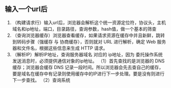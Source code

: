 ## 输入一个url后

1. （构建请求行）输入url后，浏览器会解析这个统一资源定位符，协议头，主机域名和ip地址，端口，目录路径，查询参数，hash值，做一个基本的筛查
2. （查询浏览器缓存）浏览器查看缓存，如果请求资源在缓存中并且新鲜，跳转到转码步骤（强缓存 与 协商缓存），否则就对 URL 进行解析，确定 Web 服务器和文件名，根据这些信息来生成 HTTP 请求。
3. （解析IP）解析IP地址，查询服务器域名 对应的 ip地址，因为 委托操作系统 发送消息时，必须提供通信对象的ip地址。
  （1）首先查找的是浏览器的 DNS 缓存；浏览器会缓存 DNS 记录一段时间。所以浏览器会先去查自己的缓存，要是域名在缓存中有记录则使用缓存中的IP进行下一步处理。要是没有则进行下一步查找。
  （2）查询系统








